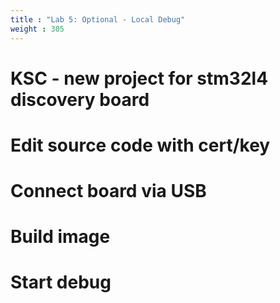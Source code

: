 ```yaml
---
title : "Lab 5: Optional - Local Debug"
weight : 305
---
```


# KSC - new project for stm32l4 discovery board
# Edit source code with cert/key
# Connect board via USB
# Build image
# Start debug
